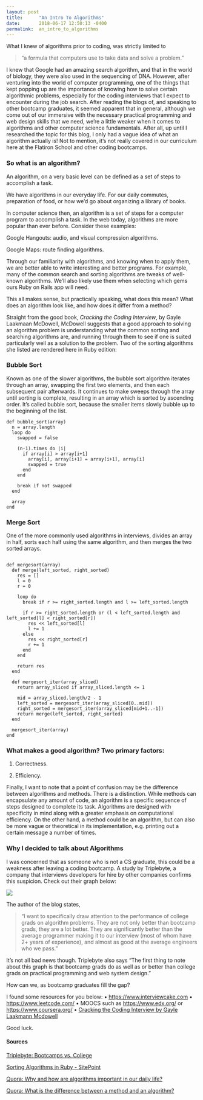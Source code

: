 ```yaml
---
layout: post
title:      "An Intro To Algorithms"
date:       2018-06-17 12:50:13 -0400
permalink:  an_intro_to_algorithms
---
```


What I knew of algorithms prior to coding, was strictly limited to 

> “a formula that computers use to take data and solve a problem.” 

I knew that Google had an amazing search algorithm, and that in the world of biology, they were also used in the sequencing of DNA. However, after venturing into the world of computer programming, one of the things that kept popping up are the importance of knowing how to solve certain algorithmic problems, especially for the coding interviews that I expect to encounter during the job search. After reading the blogs of, and speaking to other bootcamp graduates, it seemed apparent that in general, although we come out of our immersive with the necessary practical programming and web design skills that we need, we’re a little weaker when it comes to algorithms and other computer science fundamentals. After all, up until I researched the topic for this blog, I only had a vague idea of what an algorithm actually is! Not to mention, it’s not really covered in our curriculum here at the Flatiron School and other coding bootcamps.

### So what is an algorithm?

An algorithm, on a very basic level can be defined as a set of steps to accomplish a task.

We have algorithms in our everyday life. For our daily commutes, preparation of food, or how we’d go about organizing a library of books.

In computer science then, an algorithm is a set of steps for a computer program to accomplish a task. In the web today, algorithms are more popular than ever before. Consider these examples:

Google Hangouts: audio, and visual compression algorithms.

Google Maps: route finding algorithms.

Through our familiarity with algorithms, and knowing when to apply them, we are better able to write interesting and better programs. For example, many of the common search and sorting algorithms are tweaks of well-known algorithms. We’ll also likely use them when selecting which gems ours Ruby on Rails app will need.

This all makes sense, but practically speaking, what does this mean? What does an algorithm look like, and how does it differ from a method?

Straight from the good book, *Cracking the Coding Interview*, by Gayle Laakmaan McDowell, McDowell suggests that a good approach to solving an algorithm problem is understanding what the common sorting and searching algorithms are, and running through them to see if one is suited particularly well as a solution to the problem. Two of the sorting algorithms she listed are rendered here in Ruby edition:

### Bubble Sort

Known as one of the slower algorithms, the bubble sort algorithm iterates through an array, swapping the first two elements, and then each subsequent pair afterwards. It continues to make sweeps through the array until sorting is complete, resulting in an array which is sorted by ascending order. It’s called bubble sort, because the smaller items slowly bubble up to the beginning of the list.

```
def bubble_sort(array)
  n = array.length
  loop do
    swapped = false

    (n-1).times do |i|
      if array[i] > array[i+1]
        array[i], array[i+1] = array[i+1], array[i]
        swapped = true
      end
    end

    break if not swapped
  end

  array
end
```

### Merge Sort

One of the more commonly used algorithms in interviews, divides an array in half, sorts each half using the same algorithm, and then merges the two sorted arrays.
```

def mergesort(array)
  def merge(left_sorted, right_sorted)
    res = []
    l = 0
    r = 0

    loop do
      break if r >= right_sorted.length and l >= left_sorted.length

      if r >= right_sorted.length or (l < left_sorted.length and left_sorted[l] < right_sorted[r])
        res << left_sorted[l]
        l += 1
      else
        res << right_sorted[r]
        r += 1
      end
    end

    return res
  end

  def mergesort_iter(array_sliced)
    return array_sliced if array_sliced.length <= 1

    mid = array_sliced.length/2 - 1
    left_sorted = mergesort_iter(array_sliced[0..mid])
    right_sorted = mergesort_iter(array_sliced[mid+1..-1])
    return merge(left_sorted, right_sorted)
  end

  mergesort_iter(array)
end
```

### What makes a good algorithm? Two primary factors:

1.  Correctness.

2.  Efficiency.

Finally, I want to note that a point of confusion may be the difference between algorithms and methods. There is a distinction. While methods can encapsulate any amount of code, an algorithm is a specific sequence of steps designed to complete its task. Algorithms are designed with specificity in mind along with a greater emphasis on computational efficiency. On the other hand, a method could be an algorithm, but can also be more vague or theoretical in its implementation, e.g. printing out a certain message a number of times.

### Why I decided to talk about Algorithms

I was concerned that as someone who is not a CS graduate, this could be a weakness after leaving a coding bootcamp. A study by Triplebyte, a company that interviews developers for hire by other companies confirms this suspicion. Check out their graph below:

![](https://imgur.com/TW4wgcx.png)
 
The author of the blog states, 

> “I want to specifically draw attention to the performance of college grads on algorithm problems. They are not only better than bootcamp grads, they are a lot better. They are significantly better than the average programmer making it to our interview (most of whom have 2+ years of experience), and almost as good at the average engineers who we pass.”

It’s not all bad news though. Triplebyte also says “The first thing to note about this graph is that bootcamp grads do as well as or better than college grads on practical programming and web system design.”

How can we, as bootcamp graduates fill the gap?

I found some resources for you below:
• https://www.interviewcake.com
• https://www.leetcode.com/
• MOOCS such as https://www.edx.org/ or https://www.coursera.org/
• [Cracking the Coding Interview by Gayle Laakmann Mcdowell](http://www.crackingthecodinginterview.com/)

Good luck.

#### Sources

[Triplebyte: Bootcamps vs. College](https://triplebyte.com/blog/bootcamps-vs-college)

[Sorting Algorithms in Ruby - SitePoint](https://www.sitepoint.com/sorting-algorithms-ruby/)

[Quora: Why and how are algorithms important in our daily life?](https://www.quora.com/Why-and-how-are-algorithms-are-important-in-our-daily-life)

[Quora: What is the difference between a method and an algorithm?](https://www.quora.com/What-is-the-difference-between-a-method-and-an-algorithm)